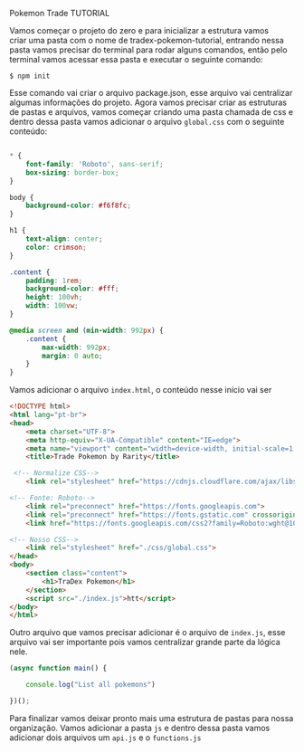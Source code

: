 Pokemon Trade TUTORIAL

Vamos começar o projeto do zero e para inicializar a estrutura vamos  
criar uma pasta com o nome de tradex-pokemon-tutorial, entrando nessa pasta vamos precisar do terminal para rodar alguns comandos, então pelo terminal vamos acessar essa pasta e executar o seguinte comando:


```shell
$ npm init 
```


Esse comando vai criar o arquivo package.json, esse arquivo vai centralizar algumas informações do projeto. 
Agora vamos precisar criar as estruturas de pastas e arquivos, vamos começar criando uma pasta chamada de css e dentro dessa pasta vamos adicionar o arquivo `global.css` com o seguinte conteúdo:

```css

* {
    font-family: 'Roboto', sans-serif;
    box-sizing: border-box;
}

body {
    background-color: #f6f8fc;
}

h1 {
    text-align: center;
    color: crimson;
}

.content {
    padding: 1rem;
    background-color: #fff;
    height: 100vh;
    width: 100vw;
}

@media screen and (min-width: 992px) {
    .content {
        max-width: 992px;
        margin: 0 auto;
    }
}


```

Vamos adicionar o arquivo `index.html`, o conteúdo nesse início vai ser 


```html
<!DOCTYPE html>
<html lang="pt-br">
<head>
    <meta charset="UTF-8">
    <meta http-equiv="X-UA-Compatible" content="IE=edge">
    <meta name="viewport" content="width=device-width, initial-scale=1.0">
    <title>Trade Pokemon by Rarity</title>

 <!-- Normalize CSS-->
    <link rel="stylesheet" href="https://cdnjs.cloudflare.com/ajax/libs/normalize/8.0.1/normalize.min.css" integrity="sha512-NhSC1YmyruXifcj/KFRWoC561YpHpc5Jtzgvbuzx5VozKpWvQ+4nXhPdFgmx8xqexRcpAglTj9sIBWINXa8x5w==" crossorigin="anonymous" referrerpolicy="no-referrer" />

<!-- Fonte: Roboto-->
    <link rel="preconnect" href="https://fonts.googleapis.com">
    <link rel="preconnect" href="https://fonts.gstatic.com" crossorigin>
    <link href="https://fonts.googleapis.com/css2?family=Roboto:wght@100;300;700&display=swap" rel="stylesheet"> 

<!-- Nosso CSS-->
    <link rel="stylesheet" href="./css/global.css">
</head>
<body>
    <section class="content">
        <h1>TraDex Pokemon</h1>
    </section>
    <script src="./index.js">htt</script>
</body>
</html>
```



Outro arquivo que vamos precisar adicionar é o arquivo de `index.js`, esse arquivo vai ser importante pois vamos centralizar grande parte da lógica nele.

```javascript
(async function main() {

    console.log("List all pokemons")

})();
```


Para finalizar vamos deixar pronto mais uma estrutura de pastas para nossa organização. Vamos adicionar a pasta `js` e dentro dessa pasta vamos adicionar dois arquivos um `api.js` e o `functions.js`